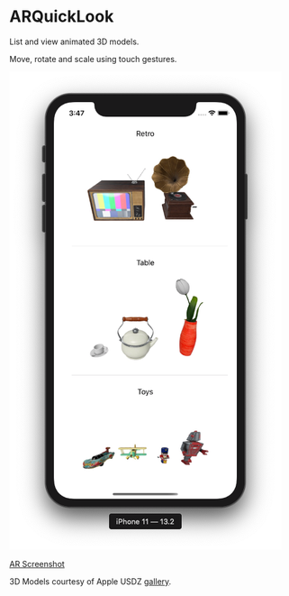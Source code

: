 # ARQuickLook

List and view animated 3D models.

Move, rotate and scale using touch gestures.

![Simulator Screenshot](https://github.com/dbystruev/ARQuickLook/blob/master/ARQuickLook/Resources/Screenshots/1.png?raw=true)

[AR Screenshot](https://github.com/dbystruev/ARQuickLook/blob/master/ARQuickLook/Resources/Screenshots/2.png?raw=true)

3D Models courtesy of Apple USDZ [gallery](https://developer.apple.com/augmented-reality/quick-look).
